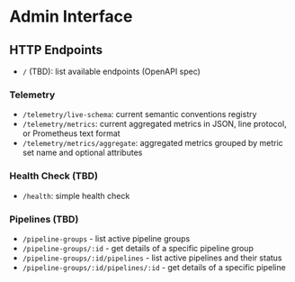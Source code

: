 # Admin Interface

## HTTP Endpoints

- `/` (TBD): list available endpoints (OpenAPI spec)

### Telemetry

- `/telemetry/live-schema`: current semantic conventions registry
- `/telemetry/metrics`: current aggregated metrics in JSON, line protocol, or
  Prometheus text format
- `/telemetry/metrics/aggregate`: aggregated metrics grouped by metric set name
  and optional attributes

### Health Check (TBD)

- `/health`: simple health check

### Pipelines (TBD)

- `/pipeline-groups` - list active pipeline groups
- `/pipeline-groups/:id` - get details of a specific pipeline group
- `/pipeline-groups/:id/pipelines` - list active pipelines and their status
- `/pipeline-groups/:id/pipelines/:id` - get details of a specific pipeline
